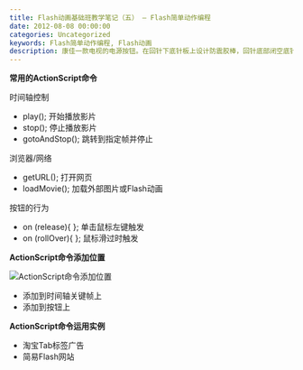 ```yaml
---
title: Flash动画基础班教学笔记（五） – Flash简单动作编程
date: 2012-08-08 00:00:00
categories: Uncategorized
keywords: Flash简单动作编程, Flash动画
description: 康佳一款电视的电源按钮。在回针下底针板上设计防震胶棒，回针底部闭空底针板，这样合模时回针推动防震胶棒使面针板和底针板带动顶针先复位
---
```


<strong>常用的ActionScript命令</strong>

时间轴控制

<ul>
<li>play(); 开始播放影片</li>
<li>stop(); 停止播放影片</li>
<li>gotoAndStop(); 跳转到指定帧并停止</li>
</ul>

浏览器/网络

<ul>
<li>getURL(); 打开网页</li>
<li>loadMovie(); 加载外部图片或Flash动画</li>
</ul>

按钮的行为

<ul>
<li>on (release){ }; 单击鼠标左键触发</li>
<li>on (rollOver){ }; 鼠标滑过时触发</li>
</ul>



<strong>ActionScript命令添加位置</strong>

<img src="http://xinyuefei.com/wp-content/uploads/flash51.jpg" alt="ActionScript命令添加位置" />

<ul>
<li>添加到时间轴关键帧上</li>
<li>添加到按钮上</li>
</ul>

<strong>ActionScript命令运用实例</strong>

<ul>
<li>淘宝Tab标签广告</li>
<li>简易Flash网站</li>
</ul>
